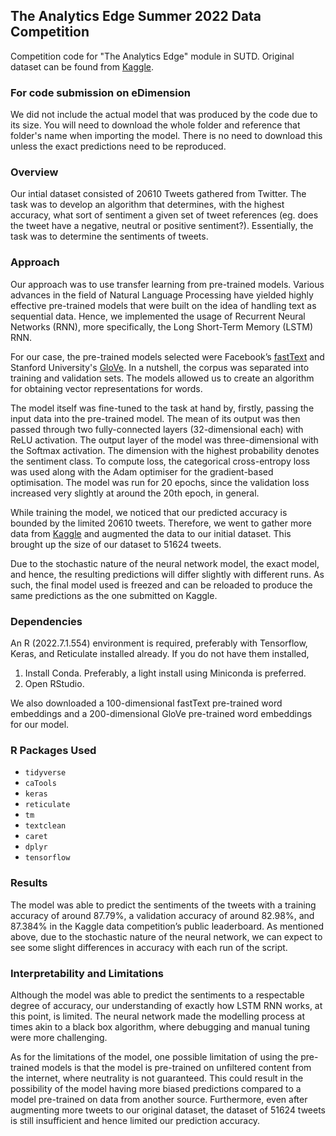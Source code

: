 ## The Analytics Edge Summer 2022 Data Competition

Competition code for "The Analytics Edge" module in SUTD. Original dataset can be found from [Kaggle](https://www.kaggle.com/c/2022tae/leaderboard).

### For code submission on eDimension

We did not include the actual model that was produced by the code due to its size. You will need to download the whole folder and reference that folder's name when importing the model. There is no need to download this unless the exact predictions need to be reproduced.

### Overview

Our intial dataset consisted of 20610 Tweets gathered from Twitter. The task was to develop an algorithm that determines, with the highest accuracy, what sort of sentiment a given set of tweet references (eg. does the tweet have a negative, neutral or positive sentiment?). Essentially, the task was to determine the sentiments of tweets.


### Approach

Our approach was to use transfer learning from pre-trained models. Various advances in the field of Natural Language Processing have yielded highly effective pre-trained models that were built on the idea of handling text as sequential data. Hence, we implemented the usage of Recurrent Neural Networks (RNN), more specifically, the Long Short-Term Memory (LSTM) RNN.

For our case, the pre-trained models selected were Facebook’s [fastText](https://fasttext.cc/) and Stanford University's [GloVe](https://nlp.stanford.edu/projects/glove/). In a nutshell, the corpus was separated into training and validation sets. The models allowed us to create an algorithm for obtaining vector representations for words. 

The model itself was fine-tuned to the task at hand by, firstly, passing the input data into the pre-trained model. The mean of its output was then passed through two fully-connected layers (32-dimensional each) with ReLU activation. The output layer of the model was three-dimensional with the Softmax activation. The dimension with the highest probability denotes the sentiment class. To compute loss, the categorical cross-entropy loss was used along with the Adam optimiser for the gradient-based optimisation. The model was run for 20 epochs, since the validation loss increased very slightly at around the 20th epoch, in general.

While training the model, we noticed that our predicted accuracy is bounded by the limited 20610 tweets. Therefore, we went to gather more data from [Kaggle](https://www.kaggle.com/competitions/tweet-sentiment-extraction) and augmented the data to our initial dataset. This brought up the size of our dataset to 51624 tweets.

Due to the stochastic nature of the neural network model, the exact model, and hence, the resulting predictions will differ slightly with different runs. As such, the final model used is freezed and can be reloaded to produce the same predictions as the one submitted on Kaggle. 

### Dependencies

An R (2022.7.1.554) environment is required, preferably with Tensorflow, Keras, and Reticulate installed already. If you do not have them installed, 

1. Install Conda. Preferably, a light install using Miniconda is preferred.
2. Open RStudio.

We also downloaded a 100-dimensional fastText pre-trained word embeddings and a 200-dimensional GloVe pre-trained word embeddings for our model. 

### R Packages Used

- `tidyverse`
- `caTools`
- `keras`
- `reticulate`
- `tm`
- `textclean`
- `caret`
- `dplyr`
- `tensorflow`

### Results

The model was able to predict the sentiments of the tweets with a training accuracy of around 87.79%, a validation accuracy of around 82.98%, and 87.384% in the Kaggle data competition’s public leaderboard. As mentioned above, due to the stochastic nature of the neural network, we can expect to see some slight differences in accuracy with each run of the script. 

### Interpretability and Limitations

Although the model was able to predict the sentiments to a respectable degree of accuracy, our understanding of exactly how LSTM RNN works, at this point, is limited. The neural network made the modelling process at times akin to a black box algorithm, where debugging and manual tuning were more challenging. 

As for the limitations of the model, one possible limitation of using the pre-trained models is that the model is pre-trained on unfiltered content from the internet, where neutrality is not guaranteed. This could result in the possibility of the model having more biased predictions compared to a model pre-trained on data from another source. Furthermore, even after augmenting more tweets to our original dataset, the dataset of 51624 tweets is still insufficient and hence limited our prediction accuracy. 
